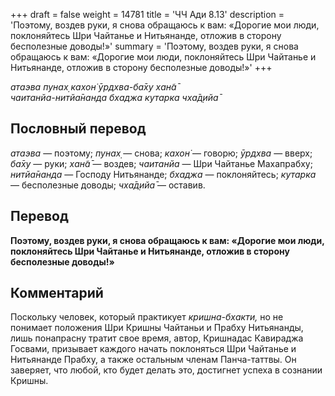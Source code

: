 +++
draft = false
weight = 14781
title = 'ЧЧ Ади 8.13'
description = 'Поэтому, воздев руки, я снова обращаюсь к вам: «Дорогие мои люди, поклоняйтесь Шри Чайтанье и Нитьянанде, отложив в сторону бесполезные доводы!»'
summary = 'Поэтому, воздев руки, я снова обращаюсь к вам: «Дорогие мои люди, поклоняйтесь Шри Чайтанье и Нитьянанде, отложив в сторону бесполезные доводы!»'
+++

_атаэва пунах̣ кахон̇ ӯрдхва-ба̄ху хан̃а̄  
чаитанйа-нитйа̄нанда бхаджа кутарка чха̄д̣ийа̄_

## Пословный перевод

_атаэва_ — поэтому; _пунах̣_ — снова; _кахон̇_ — говорю; _ӯрдхва_ — вверх; _ба̄ху_ — руки; _хан̃а̄_ — воздев; _чаитанйа_ — Шри Чайтанье Махапрабху; _нитйа̄нанда_ — Господу Нитьянанде; _бхаджа_ — поклоняйтесь; _кутарка_ — бесполезные доводы; _чха̄д̣ийа̄_ — оставив.

## Перевод

**Поэтому, воздев руки, я снова обращаюсь к вам: «Дорогие мои люди, поклоняйтесь Шри Чайтанье и Нитьянанде, отложив в сторону бесполезные доводы!»**

## Комментарий

Поскольку человек, который практикует _кришна-бхакти,_ но не понимает положения Шри Кришны Чайтаньи и Прабху Нитьянанды, лишь понапрасну тратит свое время, автор, Кришнадас Кавираджа Госвами, призывает каждого начать поклоняться Шри Чайтанье и Нитьянанде Прабху, а также остальным членам Панча-таттвы. Он заверяет, что любой, кто будет делать это, достигнет успеха в сознании Кришны.
